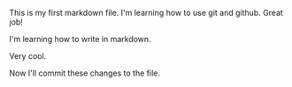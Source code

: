 This is my first markdown file.
I'm learning how to use git and github.
Great job!

I'm learning how to write in markdown.

Very cool.

Now I'll commit these changes to the file. 
